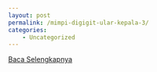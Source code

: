 ```yaml
---
layout: post
permalink: /mimpi-digigit-ular-kepala-3/
categories:
    - Uncategorized
---
```


[Baca Selengkapnya](/07)